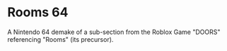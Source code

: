 # Rooms 64
A Nintendo 64 demake of a sub-section from the Roblox Game "DOORS" referencing "Rooms" (its precursor).
